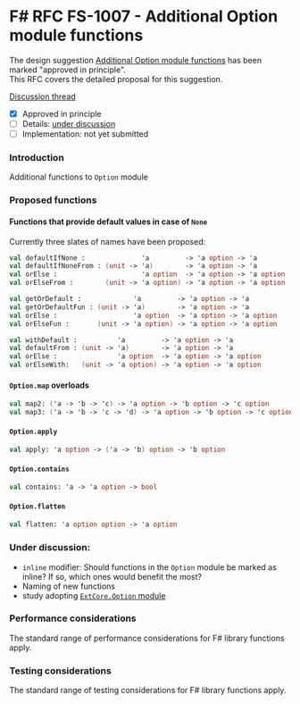 # F# RFC FS-1007 - Additional Option module functions

The design suggestion [Additional Option module functions](https://fslang.uservoice.com/forums/245727-f-language/suggestions/6672880-add-a-option-getordefault-method-as-a-curryable-al) has been marked "approved in principle".  
This RFC covers the detailed proposal for this suggestion.

[Discussion thread](https://github.com/fsharp/FSharpLangDesign/issues/60)

* [x] Approved in principle
* [ ] Details: [under discussion](https://github.com/fsharp/FSharpLangDesign/issues/60)
* [ ] Implementation: not yet submitted

### Introduction

Additional functions to `Option` module

### Proposed functions

#### Functions that provide default values in case of `None`

Currently three slates of names have been proposed:

```fsharp
val defaultIfNone :              'a         -> 'a option -> 'a
val defaultIfNoneFrom : (unit -> 'a)        -> 'a option -> 'a
val orElse :                     'a option  -> 'a option -> 'a option
val orElseFrom :        (unit -> 'a option) -> 'a option -> 'a option
```

```fsharp
val getOrDefault :             'a         -> 'a option -> 'a
val getOrDefaultFun : (unit -> 'a)        -> 'a option -> 'a
val orElse :                   'a option  -> 'a option -> 'a option
val orElseFun :       (unit -> 'a option) -> 'a option -> 'a option
```

```fsharp
val withDefault :          'a         -> 'a option -> 'a
val defaultFrom : (unit -> 'a)        -> 'a option -> 'a
val orElse :               'a option  -> 'a option -> 'a option
val orElseWith:   (unit -> 'a option) -> 'a option -> 'a option
```

#### `Option.map` overloads

```fsharp
val map2: ('a -> 'b -> 'c) -> 'a option -> 'b option -> 'c option
val map3: ('a -> 'b -> 'c -> 'd) -> 'a option -> 'b option -> 'c option -> 'd option
```

#### `Option.apply`

```fsharp
val apply: 'a option -> ('a -> 'b) option -> 'b option
```

#### `Option.contains`

```fsharp
val contains: 'a -> 'a option -> bool
```

#### `Option.flatten`

```fsharp
val flatten: 'a option option -> 'a option
```

### Under discussion:

- `inline` modifier: Should functions in the `Option` module be marked as inline? If so, which ones would benefit the most?
- Naming of new functions
- study adopting [`ExtCore.Option` module](https://github.com/jack-pappas/ExtCore/blob/5221f4e67a93cffdb85203f3ae403a6052bcfbc0/ExtCore/Pervasive.fs#L810)

### Performance considerations

The standard range of performance considerations for F# library functions apply.

### Testing considerations

The standard range of testing  considerations for F# library functions apply.
